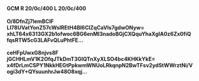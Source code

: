 #### GCM R 20/0c/400 L 20/0c/400
**O/8DfnZj7lemBClF**<br/>**LI78UVatYonZ57cWslREtH4BI6ClZqCaVls7gdwONyw=**<br/>**xhLT64x6313GX2b1ofwoc6BG6enMl3nadoBGjCXQquYhaXgIA0z6Zx0fiQfqsRTW5cG3LAFvQLuPhtFE...**<br/><br/>
**ceHFpUwxG8njvs8F**<br/>**jGCHHLmV1K2OfqJTkDmT3GIQTnXyXLSO4bc4KHKkYkE=**<br/>**x4fDrLmCSPY1NkkHEGtPpkwmWNUoLRkqnpN2BwTFsv2ydStWWrztNi/Vogi3dY+QYsuunhrJw48O8xqj...**
